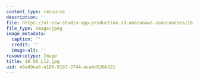 ```yaml
---
content_type: resource
description: ''
file: https://ol-ocw-studio-app-production.s3.amazonaws.com/courses/18-06-linear-algebra-spring-2010/e6e49ea6a18091873744aca4d536b321_18.06_L12.jpg
file_type: image/jpeg
image_metadata:
  caption: ''
  credit: ''
  image-alt: ''
resourcetype: Image
title: 18.06_L12.jpg
uid: e6e49ea6-a180-9187-3744-aca4d536b321
---
```

